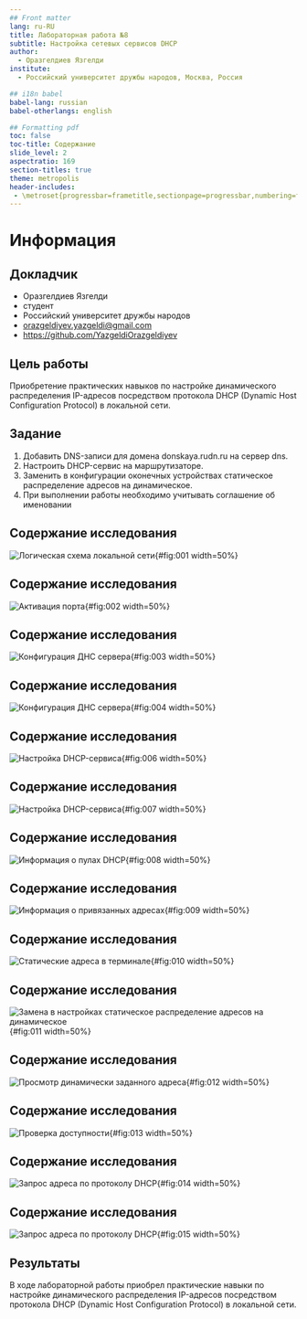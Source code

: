 ```yaml
---
## Front matter
lang: ru-RU
title: Лабораторная работа №8
subtitle: Настройка сетевых сервисов DHCP
author:
  - Оразгелдиев Язгелди
institute:
  - Российский университет дружбы народов, Москва, Россия

## i18n babel
babel-lang: russian
babel-otherlangs: english

## Formatting pdf
toc: false
toc-title: Содержание
slide_level: 2
aspectratio: 169
section-titles: true
theme: metropolis
header-includes:
 - \metroset{progressbar=frametitle,sectionpage=progressbar,numbering=fraction}
---
```


# Информация

## Докладчик

  * Оразгелдиев Язгелди
  * студент
  * Российский университет дружбы народов
  * [orazgeldiyev.yazgeldi@gmail.com](mailto:orazgeldiyev.yazgeldi@gmail.com)
  * <https://github.com/YazgeldiOrazgeldiyev>

## Цель работы

Приобретение практических навыков по настройке динамического распределения IP-адресов посредством протокола DHCP (Dynamic Host Configuration Protocol) в локальной сети.

## Задание

1. Добавить DNS-записи для домена donskaya.rudn.ru на сервер dns.
2. Настроить DHCP-сервис на маршрутизаторе.
3. Заменить в конфигурации оконечных устройствах статическое распределение адресов на динамическое.
4. При выполнении работы необходимо учитывать соглашение об именовании

## Содержание исследования

![Логическая схема локальной сети](image/1.jpg){#fig:001 width=50%}

## Содержание исследования

![Активация порта](image/2.jpg){#fig:002 width=50%}

## Содержание исследования

![Конфигурация ДНС сервера](image/3.jpg){#fig:003 width=50%}

## Содержание исследования

![Конфигурация ДНС сервера](image/4.jpg){#fig:004 width=50%}

## Содержание исследования

![Настройка DHCP-сервиса](image/6.jpg){#fig:006 width=50%}

## Содержание исследования

![Настройка DHCP-сервиса](image/7.jpg){#fig:007 width=50%}

## Содержание исследования

![Информация о пулах DHCP](image/8.jpg){#fig:008 width=50%}

## Содержание исследования

![Информация о привязанных адресах](image/9.jpg){#fig:009 width=50%}

## Содержание исследования

![Статические адреса в терминале](image/10.jpg){#fig:010 width=50%}

## Содержание исследования

![Замена в настройках статическое распределение адресов на динамическое](image/11.jpg){#fig:011 width=50%}

## Содержание исследования

![Просмотр динамически заданного адреса](image/12.jpg){#fig:012 width=50%}

## Содержание исследования

![Проверка доступности](image/13.jpg){#fig:013 width=50%}

## Содержание исследования

![Запрос адреса по протоколу DHCP](image/14.jpg){#fig:014 width=50%}

## Содержание исследования

![Запрос адреса по протоколу DHCP](image/15.jpg){#fig:015 width=50%}

## Результаты

В ходе лабораторной работы приобрел практические навыки по настройке динамического распределения IP-адресов посредством протокола DHCP (Dynamic Host Configuration Protocol) в локальной сети.
